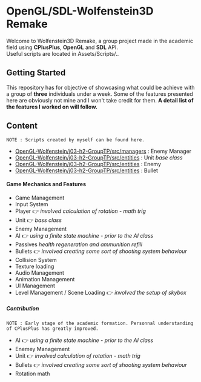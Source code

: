 # OpenGL/SDL-Wolfenstein3D Remake

Welcome to Wolfenstein3D Remake, a group project made in the academic field using __CPlusPlus__, __OpenGL__ and __SDL__ API.</br>
Useful scripts are located in Assets/Scripts/..

## Getting Started

This repository has for objective of showcasing what could be achieve with a group of __three__ individuals under a week.
Some of the features presented here are obviously not mine and I won't take credit for them. __A detail list of the features I worked on will follow.__

## Content

```
NOTE : Scripts created by myself can be found here.
```

* [OpenGL-Wolfenstein/j03-h2-GroupTP/src/managers](https://github.com/guyllaumedemers/OpenGL-Wolfenstein/tree/master/j03-h2-GroupTP/src/managers) : Enemy Manager
* [OpenGL-Wolfenstein/j03-h2-GroupTP/src/entities](https://github.com/guyllaumedemers/OpenGL-Wolfenstein/tree/master/j03-h2-GroupTP/src/entities) : Unit *base class*
* [OpenGL-Wolfenstein/j03-h2-GroupTP/src/entities](https://github.com/guyllaumedemers/OpenGL-Wolfenstein/tree/master/j03-h2-GroupTP/src/entities) : Enemy
* [OpenGL-Wolfenstein/j03-h2-GroupTP/src/entities](https://github.com/guyllaumedemers/OpenGL-Wolfenstein/tree/master/j03-h2-GroupTP/src/entities) : Bullet

#### Game Mechanics and Features

* Game Management
* Input System
* Player 👉 *involved calculation of rotation - math trig*
* Unit 👉 *bass class*
* Enemy Management
* AI 👉 *using a finite state machine - prior to the AI class*
* Passives *health regeneration and ammunition refill*
* Bullets 👉 *involved creating some sort of shooting system behaviour*
* Collision System
* Texture loading
* Audio Management
* Animation Management
* UI Management
* Level Management / Scene Loading 👉 *involved the setup of skybox*

##### Contribution

```
NOTE : Early stage of the academic formation. Personnal understanding of CPlusPlus has greatly improved.
```

* AI 👉 *using a finite state machine - prior to the AI class*
* Enemey Management
* Unit 👉 *involved calculation of rotation - math trig*
* Bullets 👉 *involved creating some sort of shooting system behaviour*
* Rotation math
